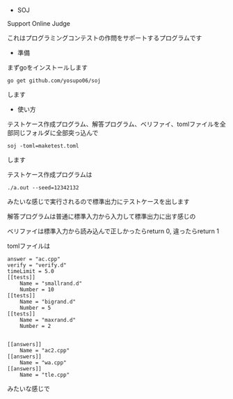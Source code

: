 * SOJ

Support Online Judge

これはプログラミングコンテストの作問をサポートするプログラムです

* 準備

まずgoをインストールします

```
go get github.com/yosupo06/soj
```

します

* 使い方

テストケース作成プログラム、解答プログラム、ベリファイ、tomlファイルを全部同じフォルダに全部突っ込んで

```
soj -toml=maketest.toml
```

します

テストケース作成プログラムは

```
./a.out	--seed=12342132
```

みたいな感じで実行されるので標準出力にテストケースを出します

解答プログラムは普通に標準入力から入力して標準出力に出す感じの

ベリファイは標準入力から読み込んで正しかったらreturn 0, 違ったらreturn 1

tomlファイルは

```
answer = "ac.cpp"
verify = "verify.d"
timeLimit = 5.0
[[tests]]
	Name = "smallrand.d"
	Number = 10
[[tests]]
	Name = "bigrand.d"
	Number = 5
[[tests]]
	Name = "maxrand.d"
	Number = 2


[[answers]]
	Name = "ac2.cpp"
[[answers]]
	Name = "wa.cpp"
[[answers]]
	Name = "tle.cpp"
```

みたいな感じで

